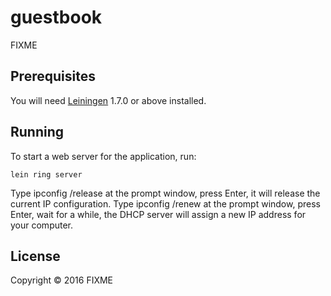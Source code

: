 # guestbook

FIXME

## Prerequisites

You will need [Leiningen][1] 1.7.0 or above installed.

[1]: https://github.com/technomancy/leiningen

## Running

To start a web server for the application, run:

    lein ring server


Type ipconfig /release at the prompt window, press Enter, it will release the current IP configuration.
Type ipconfig /renew at the prompt window, press Enter, wait for a while, the DHCP server will assign a new IP address for your computer.

## License

Copyright © 2016 FIXME
